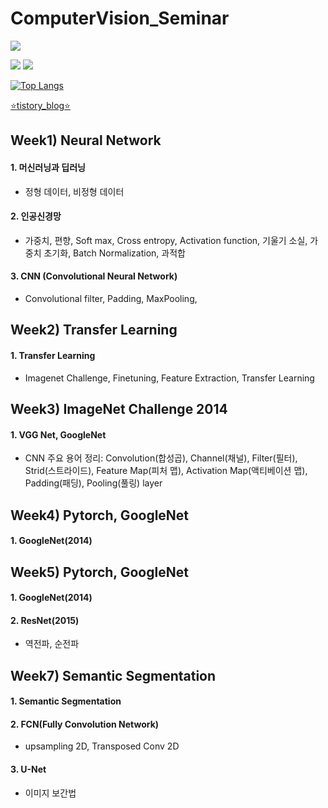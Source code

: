 # ComputerVision_Seminar

<a href="https://hits.seeyoufarm.com"><img src="https://hits.seeyoufarm.com/api/count/incr/badge.svg?url=https%3A%2F%2Fgithub.com%2FPark-da-in&count_bg=%2379C83D&title_bg=%23555555&icon=&icon_color=%23E7E7E7&title=hits&edge_flat=false"/></a>

<img src="https://img.shields.io/badge/Python-3776AB?style=flat&logo=Python&logoColor=white"/>

<img src="https://capsule-render.vercel.app/api?type=slice&color=auto&height=300&section=header&text=ComputerVision_Seminar&fontSize=60" />

[![Top Langs](https://github-readme-stats.vercel.app/api/top-langs/?username=Park-da-in&langs_count=8)](https://github.com/Park-da-in/github-readme-stats)

[:star:tistory_blog:star:](https://020604di.tistory.com/)

Week1) Neural Network
--------------------------
#### 1. 머신러닝과 딥러닝
- 정형 데이터, 비정형 데이터
#### 2. 인공신경망
- 가중치, 편향, Soft max, Cross entropy, Activation function, 기울기 소실, 가중치 초기화, Batch Normalization, 과적합
#### 3. CNN (Convolutional Neural Network)
- Convolutional filter, Padding, MaxPooling, 


Week2) Transfer Learning
--------------------------
#### 1. Transfer Learning
- Imagenet Challenge, Finetuning, Feature Extraction, Transfer Learning

Week3) ImageNet Challenge 2014
--------------------------------
#### 1. VGG Net, GoogleNet
- CNN 주요 용어 정리: Convolution(합성곱), Channel(채널), Filter(필터), Strid(스트라이드), Feature Map(피처 맵), Activation Map(액티베이션 맵), Padding(패딩), Pooling(풀링) layer

Week4) Pytorch, GoogleNet
---------------------------
#### 1. GoogleNet(2014)

Week5) Pytorch, GoogleNet
---------------------------
#### 1. GoogleNet(2014)
#### 2. ResNet(2015)
- 역전파, 순전파

Week7) Semantic Segmentation
---------------------------
#### 1. Semantic Segmentation
#### 2. FCN(Fully Convolution Network)
- upsampling 2D, Transposed Conv 2D
#### 3. U-Net
- 이미지 보간법
